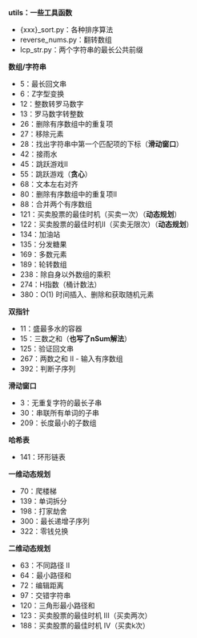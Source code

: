 

**utils：一些工具函数**

- {xxx}_sort.py：各种排序算法
- reverse_nums.py：翻转数组
- lcp_str.py：两个字符串的最长公共前缀


**数组/字符串**

- 5：最长回文串
- 6：Z字型变换
- 12：整数转罗马数字
- 13：罗马数字转整数
- 26：删除有序数组中的重复项
- 27：移除元素
- 28：找出字符串中第一个匹配项的下标（**滑动窗口**）
- 42：接雨水
- 45：跳跃游戏II
- 55：跳跃游戏（**贪心**）
- 68：文本左右对齐
- 80：删除有序数组中的重复项II
- 88：合并两个有序数组
- 121：买卖股票的最佳时机（买卖一次）（**动态规划**）
- 122：买卖股票的最佳时机II（买卖无限次）（**动态规划**）
- 134：加油站
- 135：分发糖果
- 169：多数元素
- 189：轮转数组
- 238：除自身以外数组的乘积
- 274：H指数（桶计数法）
- 380：O(1) 时间插入、删除和获取随机元素


**双指针**

- 11：盛最多水的容器
- 15：三数之和（**也写了nSum解法**）
- 125：验证回文串
- 267：两数之和 II - 输入有序数组
- 392：判断子序列


**滑动窗口**

- 3：无重复字符的最长子串
- 30：串联所有单词的子串
- 209：长度最小的子数组

**哈希表**

- 141：环形链表


**一维动态规划**

- 70：爬楼梯
- 139：单词拆分
- 198：打家劫舍
- 300：最长递增子序列
- 322：零钱兑换


**二维动态规划**

- 63：不同路径 II
- 64：最小路径和
- 72：编辑距离
- 97：交错字符串
- 120：三角形最小路径和
- 123：买卖股票的最佳时机 III（买卖两次）
- 188：买卖股票的最佳时机 IV（买卖k次）
